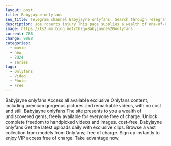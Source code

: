 ```yaml
---
layout: post
title: Babyjayne onlyfans
seo_title: Telegram channel Babyjayne onlyfans. Search through Telegram channels. Catalog of telegram channels.
description: Joe roberts injury This page supplies a wealth of one-of-a-kind content, entirely free completely open. Embrace limitless access to exclusive content
image: https://ts2.mm.bing.net/th?q=Babyjayne%20onlyfans
current: 788
change: 9898
categories:
  - movie
  - new
  - 2024
  - series
tags: 
  - Onlyfans
  - Video
  - Photo
  - Free
---
```


Babyjayne onlyfans Access all available exclusive Onlyfans content, including premium gorgeous pictures and remarkable videos, with no cost and still. Babyjayne onlyfans The site presents to you a wealth of undiscovered gems, freely available for everyone free of charge. Unlock complete freedom to handpicked videos and images. cost-free. Babyjayne onlyfans Get the latest uploads daily with exclusive clips. Browse a vast collection from models from Onlyfans; free of charge. Sign up instantly to enjoy VIP access free of charge. Take advantage now.
